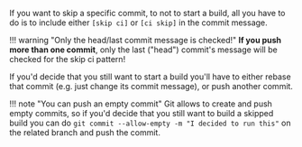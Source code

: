 If you want to skip a specific commit, to not to start a build,
all you have to do is to include either `[skip ci]` or `[ci skip]`
in the commit message.

!!! warning "Only the head/last commit message is checked!"
    __If you push more than one commit__, only the last ("head") commit's
    message will be checked for the skip ci pattern!

If you'd decide that you still want to start a build you'll have to
either rebase that commit (e.g. just change its commit message), or push another commit.

!!! note "You can push an empty commit"
    Git allows to create and push empty commits, so if you'd decide that you
    still want to build a skipped build you can do `git commit --allow-empty -m "I decided to run this"`
    on the related branch and push the commit.
